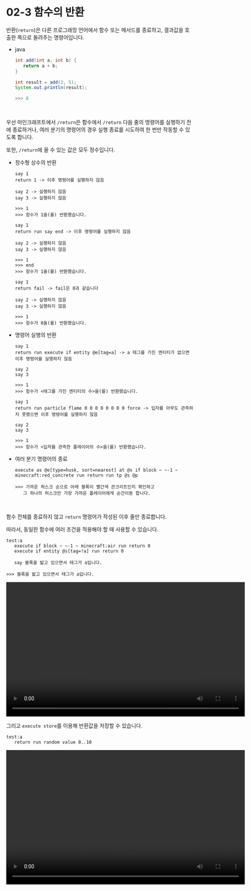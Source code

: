 # 02-3 함수의 반환

반환(`return`)은 다른 프로그래밍 언어에서 함수 또는 메서드를 종료하고,
결과값을 호출한 쪽으로 돌려주는 명령어입니다.

- java

   ```java
   int add(int a, int b) {
      return a + b;
   }

   int result = add(3, 5);
   System.out.println(result);

   >>> 8
   ```

<br/>

우선 마인크래프트에서 `/return`은 함수에서 `/return` 다음 줄의 명령어를 실행하기 전에 종료하거나,
여러 분기의 명령어의 경우 실행 종료를 시도하여 한 번만 작동할 수 있도록 합니다.

또한, `/return`에 올 수 있는 값은 모두 정수입니다.

- 정수형 상수의 반환

   ```mcfunction
   say 1
   return 1 -> 이후 명령어를 실행하지 않음

   say 2 -> 실행하지 않음
   say 3 -> 실행하지 않음

   >>> 1
   >>> 함수가 1을(를) 반환했습니다.
   ```

   ```mcfunction
   say 1
   return run say end -> 이후 명령어를 실행하지 않음

   say 2 -> 실행하지 않음
   say 3 -> 실행하지 않음

   >>> 1
   >>> end
   >>> 함수가 1을(를) 반환했습니다.
   ```

   ```mcfunction
   say 1
   return fail -> fail은 0과 같습니다

   say 2 -> 실행하지 않음
   say 3 -> 실행하지 않음

   >>> 1
   >>> 함수가 0을(를) 반환했습니다.
   ```

- 명령어 실행의 반환

   ```mcfunction
   say 1
   return run execute if entity @e[tag=a] -> a 태그를 가진 엔티티가 없으면 이후 명령어를 실행하지 않음

   say 2
   say 3

   >>> 1
   >>> 함수가 <태그를 가진 엔티티의 수>을(를) 반환했습니다.
   ```

   ```mcfunction
   say 1
   return run particle flame 0 0 0 0 0 0 0 0 force -> 입자를 아무도 관측하지 못했으면 이후 명령어를 실행하지 않음

   say 2
   say 3

   >>> 1
   >>> 함수가 <입자를 관측한 플레이어의 수>을(를) 반환했습니다.
   ```

- 여러 분기 명령어의 종료

   ```mcfunction
   execute as @e[type=husk, sort=nearest] at @s if block ~ ~-1 ~ minecraft:red_concrete run return run tp @s @p

   >>> 가까운 허스크 순으로 아래 블록이 빨간색 콘크리트인지 확인하고
      그 하나의 허스크만 가장 가까운 플레이어에게 순간이동 합니다.
   ```

<br/>

함수 전체를 종료하지 않고 `return` 명령어가 작성된 이후 줄만 종료합니다.

따라서, 동일한 함수에 여러 조건을 적용해야 할 때 사용할 수 있습니다.

```mcfunction
test:a
   execute if block ~ ~-1 ~ minecraft:air run return 0
   execute if entity @s[tag=!a] run return 0

   say 블록을 밟고 있으면서 태그가 a입니다.

>>> 블록을 밟고 있으면서 태그가 a입니다.
```

   <video width="640" height="360" controls>
      <source src="assets/vid/02-3/return.mp4" type="video/mp4">
   </video> 

그리고 `execute store`를 이용해 반환값을 저장할 수 있습니다.

```mcfunction
test:a
   return run random value 0..10
```

   <video width="640" height="360" controls>
      <source src="assets/vid/02-3/store_return.mp4" type="video/mp4">
   </video> 